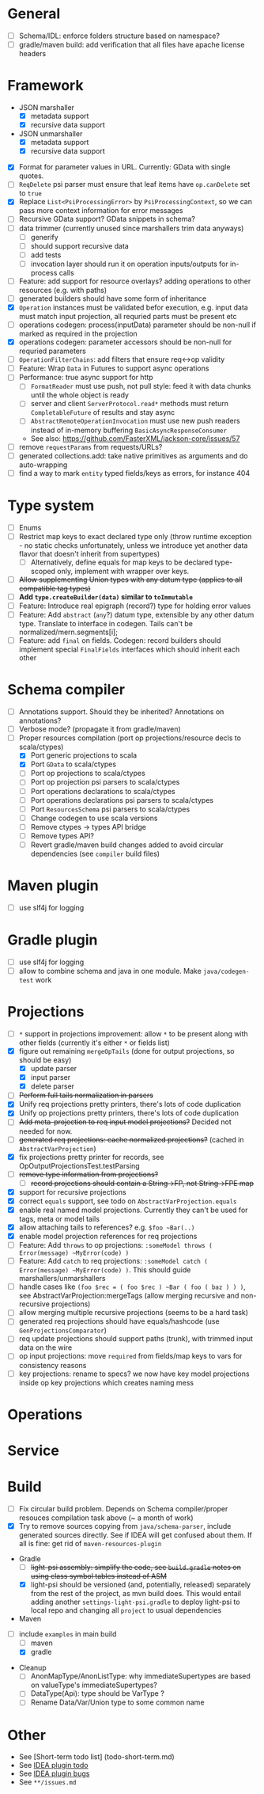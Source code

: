 # General
- [ ] Schema/IDL: enforce folders structure based on namespace?
- [ ] gradle/maven build: add verification that all files have apache license headers

# Framework
- JSON marshaller
  -[x] metadata support
  -[x] recursive data support
- JSON unmarshaller
  -[x] metadata support
  -[x] recursive data support
- [x] Format for parameter values in URL. Currently: GData with single quotes.
- [ ] `ReqDelete` psi parser must ensure that leaf items have `op.canDelete` set to `true`
- [x] Replace `List<PsiProcessingError>` by `PsiProcessingContext`, so we can pass more context information for error messages
- [ ] Recursive GData support? GData snippets in schema?
- [ ] data trimmer (currently unused since marshallers trim data anyways)
  - [ ] generify
  - [ ] should support recursive data
  - [ ] add tests
  - [ ] invocation layer should run it on operation inputs/outputs for in-process calls
- [ ] Feature: add support for resource overlays? adding operations to other resources (e.g. with paths)
- [ ] generated builders should have some form of inheritance
- [x] `Operation` instances must be validated befor execution, e.g. input data must match input projection, all requried parts must be present etc
- [ ] operations codegen: process(inputData) parameter should be non-null if marked as required in the projection
- [x] operations codegen: parameter accessors should be non-null for requried parameters
- [ ] `OperationFilterChains`: add filters that ensure req<->op validity
- [ ] Feature: Wrap `Data` in Futures to support async operations
- [ ] Performance: true async support for http
  - [ ] `FormatReader` must use push, not pull style: feed it with data chunks until the whole object is ready
  - [ ] server and client `ServerProtocol.read*` methods must return `CompletableFuture` of results and stay async
  - [ ] `AbstractRemoteOperationInvocation` must use new push readers instead of in-memory buffering `BasicAsyncResponseConsumer`
  - See also: https://github.com/FasterXML/jackson-core/issues/57
- [ ] remove `requestParams` from requests/URLs?
- [ ] generated collections.add: take native primitives as arguments and do auto-wrapping
- [ ] find a way to mark `entity` typed fields/keys as errors, for instance 404

# Type system
- [ ] Enums
- [ ] Restrict map keys to exact declared type only (throw runtime exception - no static checks unfortunately, unless we introduce yet another data flavor that doesn't inherit from supertypes)
  - [ ] Alternatively, define equals for map keys to be declared type-scoped only, implement with wrapper over keys.
- [ ] ~~Allow supplementing Union types with any datum type (applies to all compatible tag types)~~
- [ ] **Add `type.createBuilder(data)` similar to `toImmutable`**
- [ ] Feature: Introduce real epigraph (record?) type for holding error values
- [ ] Feature: Add `abstract` (`any`?) datum type, extensible by any other datum type. Translate to interface in codegen. Tails can't be normalized/mern.segments[i];
- [ ] Feature: add `final` on fields. Codegen: record builders should implement special `FinalFields` interfaces which should inherit each other

# Schema compiler
- [ ] Annotations support. Should they be inherited? Annotations on annotations?
- [ ] Verbose mode? (propagate it from gradle/maven)
- [ ] Proper resources compilation (port op projections/resource decls to scala/ctypes)
  - [x] Port generic projections to scala
  - [x] Port `GData` to scala/ctypes
  - [ ] Port op projections to scala/ctypes
  - [ ] Port op projection psi parsers to scala/ctypes
  - [ ] Port operations declarations to scala/ctypes
  - [ ] Port operations declarations psi parsers to scala/ctypes
  - [ ] Port `ResourcesSchema` psi parsers to scala/ctypes
  - [ ] Change codegen to use scala versions
  - [ ] Remove ctypes -> types API bridge
  - [ ] Remove types API?
  - [ ] Revert gradle/maven build changes added to avoid circular dependencies (see `compiler` build files)

# Maven plugin
- [ ] use slf4j for logging

# Gradle plugin
- [ ] use slf4j for logging
- [ ] allow to combine schema and java in one module. Make `java/codegen-test` work

# Projections
- [ ] `*` support in projections improvement: allow `*` to be present along with other fields (currently it's either `*` or fields list)
- [x] figure out remaining `mergeOpTails` (done for output projections, so should be easy)
  - [x] update parser
  - [x] input parser
  - [x] delete parser
- [ ] ~~Perform full tails normalization in parsers~~
- [x] Unify req projections pretty printers, there's lots of code duplication
- [x] Unify op projections pretty printers, there's lots of code duplication
- [ ] ~~Add meta-projection to req input model projections?~~ Decided not needed for now.
- [ ] ~~generated req projections: cache normalized projections?~~ (cached in `AbstractVarProjection`)
- [x] fix projections pretty printer for records, see OpOutputProjectionsTest.testParsing
- [ ] ~~remove type information from projections?~~
  - [ ] ~~record projections should contain a String->FP, not String->FPE map~~
- [x] support for recursive projections
- [x] correct `equals` support, see todo on `AbstractVarProjection.equals`
- [x] enable real named model projections. Currently they can't be used for tags, meta or model tails
- [x] allow attaching tails to references? e.g. `$foo ~Bar(..)`
- [x] enable model projection references for req projections
- [ ] Feature: Add `throws` to op projections: `:someModel throws ( Error(message) ~MyError(code) )`
- [ ] Feature: Add `catch` to req projections: `:someModel catch ( Error(message) ~MyError(code) )`. This should guide marshallers/unmarshallers
- [ ] handle cases like `(foo $rec = ( foo $rec ) ~Bar ( foo ( baz ) ) )`, see AbstractVarProjection:mergeTags (allow merging recursive and non-recursive projections)
- [ ] allow merging multiple recursive projections (seems to be a hard task)
- [ ] generated req projections should have equals/hashcode (use `GenProjectionsComparator`)
- [ ] req update projections should support paths (trunk), with trimmed input data on the wire
- [ ] op input projections: move `required` from fields/map keys to vars for consistency reasons
- [ ] key projections: rename to specs? we now have key model projections inside op key projections which creates naming mess

# Operations

# Service

# Build
- [ ] Fix circular build problem. Depends on Schema compiler/proper resouces compilation task above (~ a month of work)
- [x] Try to remove sources copying from `java/schema-parser`, include generated sources directly. See if IDEA will get confused about them. If all is fine: get rid of `maven-resources-plugin`
- Gradle
  -[ ] ~~light-psi assembly: simplify the code, see `build.gradle` notes on using class symbol tables instead of ASM~~
  -[x] light-psi should be versioned (and, potentially, released) separately from the rest of the project, as mvn build does. This would entail adding another `settings-light-psi.gradle` to deploy light-psi to local repo and changing all `project` to usual dependencies
- Maven
- [ ] include `examples` in main build
  - [ ] maven
  - [x] gradle

- Cleanup
  - [ ] AnonMapType/AnonListType: why immediateSupertypes are based on valueType's immediateSupertypes?
  - [ ] DataType(Api): type should be VarType ?
  - [ ] Rename Data/Var/Union type to some common name

# Other
- See [Short-term todo list] (todo-short-term.md)
- See [IDEA plugin todo](idea-plugin/todo.md)
- See [IDEA plugin bugs](idea-plugin/bugs.md)
- See `**/issues.md`

